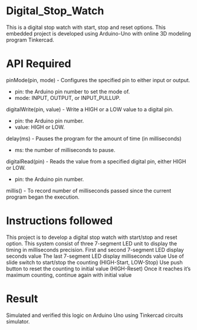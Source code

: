 # Digital_Stop_Watch
This is a digital stop watch with start, stop and reset options. This embedded project is developed using Arduino-Uno with online 3D modeling program Tinkercad.

# API Required

pinMode(pin, mode) - Configures the specified pin to either input or output.
  - pin: the Arduino pin number to set the mode of.
  - mode: INPUT, OUTPUT, or INPUT_PULLUP.

digitalWrite(pin, value) - Write a HIGH or a LOW value to a digital pin.
  - pin: the Arduino pin number.
  - value: HIGH or LOW.

delay(ms) - Pauses the program for the amount of time (in milliseconds)
  - ms: the number of milliseconds to pause.

digitalRead(pin) - Reads the value from a specified digital pin, either HIGH or LOW.
  - pin: the Arduino pin number.

millis() - To record number of milliseconds passed since the current program began the execution.

# Instructions followed

This project is to develop a digital stop watch with start/stop and reset option. This system consist of three 7-segment LED unit to display the timing in milliseconds precision.
First and second 7-segment LED display seconds value
The last 7-segment LED display milliseconds value
Use of slide switch to start/stop the counting (HIGH-Start, LOW-Stop)
Use push button to reset the counting to initial value (HIGH-Reset)
Once it reaches it’s maximum counting, continue again with initial value

# Result

Simulated and verified this logic on Arduino Uno using Tinkercad circuits simulator.
